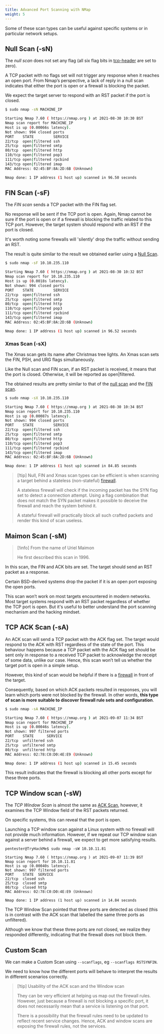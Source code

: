 ```yaml
---
title: Advanced Port Scanning with NMap
weight: 5
---
```


Some of these scan types can be useful against specific systems or in particular network setups.

## Null Scan (-sN)

The _null scan_ does not set any flag (all six flag bits in [tcp-header](/Knowledge/OffSec/tools/nmap/tcp-header.md) are set to zero).

A TCP packet with no flags set will not trigger any response when it reaches an open port. From Nmap’s perspective, a lack of reply in a null scan indicates that either the port is open or a firewall is blocking the packet.

We expect the target server to respond with an RST packet if the port is closed.

```sh
$ sudo nmap -sN MACHINE_IP

Starting Nmap 7.60 ( https://nmap.org ) at 2021-08-30 10:30 BST
Nmap scan report for MACHINE_IP
Host is up (0.00066s latency).
Not shown: 994 closed ports
PORT    STATE         SERVICE
22/tcp  open|filtered ssh
25/tcp  open|filtered smtp
80/tcp  open|filtered http
110/tcp open|filtered pop3
111/tcp open|filtered rpcbind
143/tcp open|filtered imap
MAC Address: 02:45:BF:8A:2D:6B (Unknown)

Nmap done: 1 IP address (1 host up) scanned in 96.50 seconds
```

## FIN Scan (-sF)

The _FIN scan_ sends a TCP packet with the FIN flag set.

No response will be sent if the TCP port is open. Again, Nmap cannot be sure if the port is open or if a firewall is blocking the traffic related to this TCP port. However, the target system should respond with an RST if the port is closed.

It's worth noting some firewalls will 'silently' drop the traffic without sending an RST.

The result is quite similar to the result we obtained earlier using a [Null Scan](/Knowledge/OffSec/tools/nmap/ports-scanning-advanced.md#Null%20Scan%20-sN).

```sh
$ sudo nmap -sF 10.10.235.110

Starting Nmap 7.60 ( https://nmap.org ) at 2021-08-30 10:32 BST
Nmap scan report for 10.10.235.110
Host is up (0.0018s latency).
Not shown: 994 closed ports
PORT    STATE         SERVICE
22/tcp  open|filtered ssh
25/tcp  open|filtered smtp
80/tcp  open|filtered http
110/tcp open|filtered pop3
111/tcp open|filtered rpcbind
143/tcp open|filtered imap
MAC Address: 02:45:BF:8A:2D:6B (Unknown)

Nmap done: 1 IP address (1 host up) scanned in 96.52 seconds
```

### Xmas Scan (-sX)

The Xmas scan gets its name after Christmas tree lights. An Xmas scan sets the FIN, PSH, and URG flags simultaneously.

Like the Null scan and FIN scan, if an RST packet is received, it means that the port is closed. Otherwise, it will be reported as open|filtered.

The obtained results are pretty similar to that of the [null scan](/Knowledge/OffSec/tools/nmap/ports-scanning-advanced.md) and the [FIN scan](/Knowledge/OffSec/tools/nmap/ports-scanning-advanced.md).

```sh
$ sudo nmap -sX 10.10.235.110

Starting Nmap 7.60 ( https://nmap.org ) at 2021-08-30 10:34 BST
Nmap scan report for 10.10.235.110
Host is up (0.00087s latency).
Not shown: 994 closed ports
PORT    STATE         SERVICE
22/tcp  open|filtered ssh
25/tcp  open|filtered smtp
80/tcp  open|filtered http
110/tcp open|filtered pop3
111/tcp open|filtered rpcbind
143/tcp open|filtered imap
MAC Address: 02:45:BF:8A:2D:6B (Unknown)

Nmap done: 1 IP address (1 host up) scanned in 84.85 seconds
```

> [!tip] Null, FIN and Xmas scan types can be efficient is when scanning a target behind a stateless (non-stateful) [firewall](/Knowledge/OffSec/hardening/firewall.md).
>
> A stateless firewall will check if the incoming packet has the SYN flag set to detect a connection attempt. Using a flag combination that does not match the SYN packet makes it possible to deceive the firewall and reach the system behind it.
>
> A stateful firewall will practically block all such crafted packets and render this kind of scan useless.

## Maimon Scan (-sM)

> [!info] From the name of Uriel Maimon
>
> He first described this scan in 1996.

In this scan, the FIN and ACK bits are set. The target should send an RST packet as a response.

Certain BSD-derived systems drop the packet if it is an open port exposing the open ports.

This scan won’t work on most targets encountered in modern networks. Most target systems respond with an RST packet regardless of whether the TCP port is open. But it's useful to better understand the port scanning mechanism and the hacking mindset.

## TCP ACK Scan (-sA)

An ACK scan will send a TCP packet with the ACK flag set. The target would respond to the ACK with RST regardless of the state of the port. This behaviour happens because a TCP packet with the ACK flag set should be sent only in response to a received TCP packet to acknowledge the receipt of some data, unlike our case. Hence, this scan won’t tell us whether the target port is open in a simple setup.

However, this kind of scan would be helpful if there is a [firewall](/Knowledge/OffSec/hardening/firewall.md) in front of the target.

Consequently, based on which ACK packets resulted in responses, you will learn which ports were not blocked by the firewall. In other words, **this type of scan is more suitable to discover firewall rule sets and configuration**.

```sh
$ sudo nmap -sA MACHINE_IP

Starting Nmap 7.60 ( https://nmap.org ) at 2021-09-07 11:34 BST
Nmap scan report for MACHINE_IP
Host is up (0.00046s latency).
Not shown: 997 filtered ports
PORT    STATE      SERVICE
22/tcp  unfiltered ssh
25/tcp  unfiltered smtp
80/tcp  unfiltered http
MAC Address: 02:78:C0:D0:4E:E9 (Unknown)

Nmap done: 1 IP address (1 host up) scanned in 15.45 seconds
```

This result indicates that the firewall is blocking all other ports except for these three ports.

## TCP Window scan (-sW)

The _TCP Window Scan_ is almost the same as [ACK Scan](/Knowledge/OffSec/tools/nmap/ports-scanning-advanced.md), however, it examines the TCP Window field of the RST packets returned.

On specific systems, this can reveal that the port is open.

Launching a TCP window scan against a Linux system with no firewall will not provide much information. However, if we repeat our TCP window scan against a server behind a firewall, we expect to get more satisfying results.

```shell-session
pentester@TryHackMe$ sudo nmap -sW 10.10.11.81

Starting Nmap 7.60 ( https://nmap.org ) at 2021-09-07 11:39 BST
Nmap scan report for 10.10.11.81
Host is up (0.00040s latency).
Not shown: 997 filtered ports
PORT    STATE  SERVICE
22/tcp  closed ssh
25/tcp  closed smtp
80/tcp  closed http
MAC Address: 02:78:C0:D0:4E:E9 (Unknown)

Nmap done: 1 IP address (1 host up) scanned in 14.84 seconds
```

The TCP Window Scan pointed that three ports are detected as closed (this is in contrast with the ACK scan that labelled the same three ports as unfiltered).

Although we know that these three ports are not closed, we realize they responded differently, indicating that the firewall does not block them.

## Custom Scan

We can make a Custom Scan using `--scanflags`, eg `--scanflags RSTSYNFIN`.

We need to know how the different ports will behave to interpret the results in different scenarios correctly.

> [!tip] Usability of the ACK scan and the Window scan
>
> They can be very efficient at helping us map out the firewall rules. However, just because a firewall is not blocking a specific port, it does not necessarily mean that a service is listening on that port.
>
> There is a possibility that the firewall rules need to be updated to reflect recent service changes. Hence, ACK and window scans are exposing the firewall rules, not the services.
